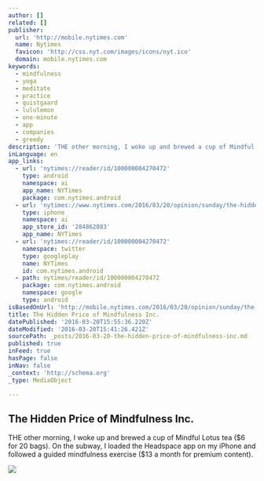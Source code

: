 ```yaml
---
author: []
related: []
publisher:
  url: 'http://mobile.nytimes.com'
  name: Nytimes
  favicon: 'http://css.nyt.com/images/icons/nyt.ico'
  domain: mobile.nytimes.com
keywords:
  - mindfulness
  - yoga
  - meditate
  - practice
  - quistgaard
  - lululemon
  - one-minute
  - app
  - companies
  - greedy
description: 'THE other morning, I woke up and brewed a cup of Mindful Lotus tea ($6 for 20 bags). On the subway, I loaded the Headspace app on my iPhone and followed a guided mindfulness exercise ($13 a month for premium content).'
inLanguage: en
app_links:
  - url: 'nytimes://reader/id/100000004270472'
    type: android
    namespace: ai
    app_name: NYTimes
    package: com.nytimes.android
  - url: 'nytimes://www.nytimes.com/2016/03/20/opinion/sunday/the-hidden-price-of-mindfulness-inc.html'
    type: iphone
    namespace: ai
    app_store_id: '284862083'
    app_name: NYTimes
  - url: 'nytimes://reader/id/100000004270472'
    namespace: twitter
    type: googleplay
    name: NYTimes
    id: com.nytimes.android
  - path: nytimes/reader/id/100000004270472
    package: com.nytimes.android
    namespace: google
    type: android
isBasedOnUrl: 'http://mobile.nytimes.com/2016/03/20/opinion/sunday/the-hidden-price-of-mindfulness-inc.html?_r=0&referer=https://www.google.com/'
title: The Hidden Price of Mindfulness Inc.
datePublished: '2016-03-20T15:55:36.220Z'
dateModified: '2016-03-20T15:41:26.421Z'
sourcePath: _posts/2016-03-20-the-hidden-price-of-mindfulness-inc.md
published: true
inFeed: true
hasPage: false
inNav: false
_context: 'http://schema.org'
_type: MediaObject

---
```

<article style=""><h1>The Hidden Price of Mindfulness Inc.</h1><p>THE other morning, I woke up and brewed a cup of Mindful Lotus tea ($6 for 20 bags). On the subway, I loaded the Headspace app on my iPhone and followed a guided mindfulness exercise ($13 a month for premium content).</p><img src="https://cdn1.nyt.com/images/2016/03/20/opinion/sunday/20gelles/20gelles-thumbLarge-v3.jpg" /></article>
